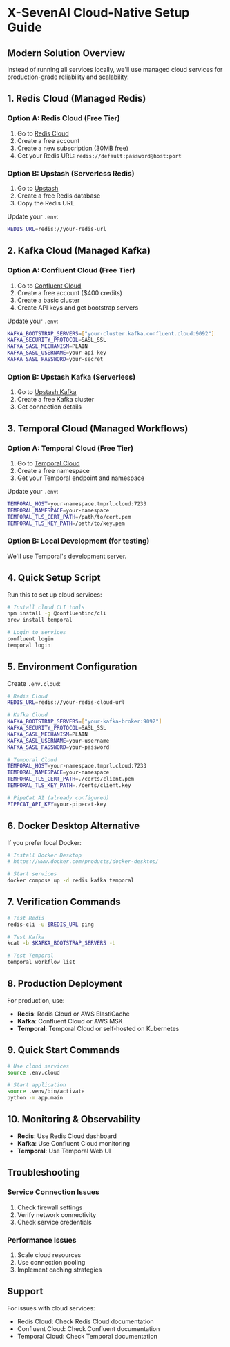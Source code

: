 # X-SevenAI Cloud-Native Setup Guide

## Modern Solution Overview

Instead of running all services locally, we'll use managed cloud services for production-grade reliability and scalability.

## 1. Redis Cloud (Managed Redis)

### Option A: Redis Cloud (Free Tier)
1. Go to [Redis Cloud](https://redis.com/try-free/)
2. Create a free account
3. Create a new subscription (30MB free)
4. Get your Redis URL: `redis://default:password@host:port`

### Option B: Upstash (Serverless Redis)
1. Go to [Upstash](https://upstash.com)
2. Create a free Redis database
3. Copy the Redis URL

Update your `.env`:
```bash
REDIS_URL=redis://your-redis-url
```

## 2. Kafka Cloud (Managed Kafka)

### Option A: Confluent Cloud (Free Tier)
1. Go to [Confluent Cloud](https://confluent.cloud)
2. Create a free account ($400 credits)
3. Create a basic cluster
4. Create API keys and get bootstrap servers

Update your `.env`:
```bash
KAFKA_BOOTSTRAP_SERVERS=["your-cluster.kafka.confluent.cloud:9092"]
KAFKA_SECURITY_PROTOCOL=SASL_SSL
KAFKA_SASL_MECHANISM=PLAIN
KAFKA_SASL_USERNAME=your-api-key
KAFKA_SASL_PASSWORD=your-secret
```

### Option B: Upstash Kafka (Serverless)
1. Go to [Upstash Kafka](https://upstash.com/kafka)
2. Create a free Kafka cluster
3. Get connection details

## 3. Temporal Cloud (Managed Workflows)

### Option A: Temporal Cloud (Free Tier)
1. Go to [Temporal Cloud](https://temporal.io/cloud)
2. Create a free namespace
3. Get your Temporal endpoint and namespace

Update your `.env`:
```bash
TEMPORAL_HOST=your-namespace.tmprl.cloud:7233
TEMPORAL_NAMESPACE=your-namespace
TEMPORAL_TLS_CERT_PATH=/path/to/cert.pem
TEMPORAL_TLS_KEY_PATH=/path/to/key.pem
```

### Option B: Local Development (for testing)
We'll use Temporal's development server.

## 4. Quick Setup Script

Run this to set up cloud services:

```bash
# Install cloud CLI tools
npm install -g @confluentinc/cli
brew install temporal

# Login to services
confluent login
temporal login
```

## 5. Environment Configuration

Create `.env.cloud`:
```bash
# Redis Cloud
REDIS_URL=redis://your-redis-cloud-url

# Kafka Cloud
KAFKA_BOOTSTRAP_SERVERS=["your-kafka-broker:9092"]
KAFKA_SECURITY_PROTOCOL=SASL_SSL
KAFKA_SASL_MECHANISM=PLAIN
KAFKA_SASL_USERNAME=your-username
KAFKA_SASL_PASSWORD=your-password

# Temporal Cloud
TEMPORAL_HOST=your-namespace.tmprl.cloud:7233
TEMPORAL_NAMESPACE=your-namespace
TEMPORAL_TLS_CERT_PATH=./certs/client.pem
TEMPORAL_TLS_KEY_PATH=./certs/client.key

# PipeCat AI (already configured)
PIPECAT_API_KEY=your-pipecat-key
```

## 6. Docker Desktop Alternative

If you prefer local Docker:

```bash
# Install Docker Desktop
# https://www.docker.com/products/docker-desktop/

# Start services
docker compose up -d redis kafka temporal
```

## 7. Verification Commands

```bash
# Test Redis
redis-cli -u $REDIS_URL ping

# Test Kafka
kcat -b $KAFKA_BOOTSTRAP_SERVERS -L

# Test Temporal
temporal workflow list
```

## 8. Production Deployment

For production, use:
- **Redis**: Redis Cloud or AWS ElastiCache
- **Kafka**: Confluent Cloud or AWS MSK
- **Temporal**: Temporal Cloud or self-hosted on Kubernetes

## 9. Quick Start Commands

```bash
# Use cloud services
source .env.cloud

# Start application
source .venv/bin/activate
python -m app.main
```

## 10. Monitoring & Observability

- **Redis**: Use Redis Cloud dashboard
- **Kafka**: Use Confluent Cloud monitoring
- **Temporal**: Use Temporal Web UI

## Troubleshooting

### Service Connection Issues
1. Check firewall settings
2. Verify network connectivity
3. Check service credentials

### Performance Issues
1. Scale cloud resources
2. Use connection pooling
3. Implement caching strategies

## Support

For issues with cloud services:
- Redis Cloud: Check Redis Cloud documentation
- Confluent Cloud: Check Confluent documentation
- Temporal Cloud: Check Temporal documentation
